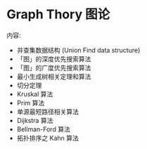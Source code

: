 # Graph Thory 图论
内容:
- 并查集数据结构 (Union Find data structure)
- 「图」的深度优先搜索算法
- 「图」的广度优先搜索算法
- 最小生成树相关定理和算法
- 切分定理
- Kruskal 算法
- Prim 算法
- 单源最短路径相关算法
- Dijkstra 算法
- Bellman-Ford 算法
- 拓扑排序之 Kahn 算法
